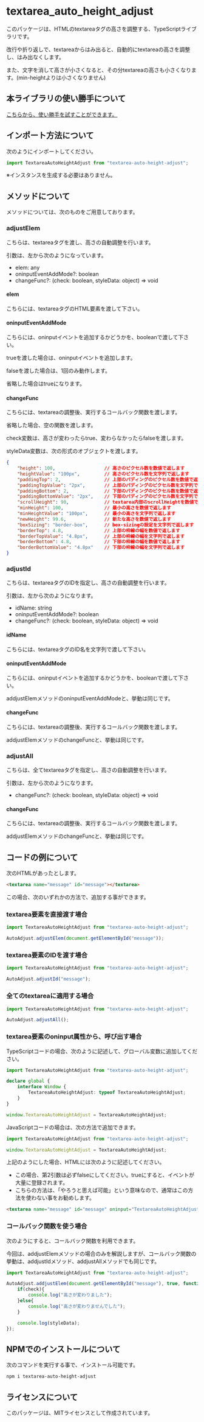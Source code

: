 # textarea_auto_height_adjust

このパッケージは、HTMLのtextareaタグの高さを調整する、TypeScriptライブラリです。

改行や折り返しで、textareaからはみ出ると、自動的にtextareaの高さを調整し、はみ出なくします。

また、文字を消して高さが小さくなると、その分textareaの高さも小さくなります。(min-heightよりは小さくなりません)

## 本ライブラリの使い勝手について

<a href="https://textarea-auto-height-addjust.ponponumi.com/" target="_blank" rel="noopener noreferrer">こちらから、使い勝手を試すことができます。</a>

## インポート方法について

次のようにインポートしてください。

```typescript
import TextareaAutoHeightAdjust from "textarea-auto-height-adjust";
```

※インスタンスを生成する必要はありません。

## メソッドについて

メソッドについては、次のものをご用意しております。

### adjustElem

こちらは、textareaタグを渡し、高さの自動調整を行います。

引数は、左から次のようになっています。

* elem: any
* oninputEventAddMode?: boolean
* changeFunc?: (check: boolean, styleData: object) => void

#### elem

こちらには、textareaタグのHTML要素を渡して下さい。

#### oninputEventAddMode

こちらには、oninputイベントを追加するかどうかを、booleanで渡して下さい。

trueを渡した場合は、oninputイベントを追加します。

falseを渡した場合は、1回のみ動作します。

省略した場合はtrueになります。

#### changeFunc

こちらには、textareaの調整後、実行するコールバック関数を渡します。

省略した場合、空の関数を渡します。

check変数は、高さが変わったらtrue、変わらなかったらfalseを渡します。

styleData変数は、次の形式のオブジェクトを渡します。

```json
{
    "height": 100,                  // 高さのピクセル数を数値で返します
    "heightValue": "100px",         // 高さのピクセル数を文字列で返します
    "paddingTop": 2,                // 上部のパディングのピクセル数を数値で返します
    "paddingTopValue": "2px",       // 上部のパディングのピクセル数を文字列で返します
    "paddingBottom": 2,             // 下部のパディングのピクセル数を数値で返します
    "paddingBottomValue": "2px",    // 下部のパディングのピクセル数を文字列で返します
    "scrollHeight": 90,             // textarea内部のscrollHeightを数値で返します
    "minHeight": 100,               // 最小の高さを数値で返します
    "minHeightValue": "100px",      // 最小の高さを文字列で返します
    "newHeight": 99.6,              // 新たな高さを数値で返します
    "boxSizing": "border-box",      // box-sizingの設定を文字列で返します
    "borderTop": 4.8,               // 上部の枠線の幅を数値で返します
    "borderTopValue": "4.8px",      // 上部の枠線の幅を文字列で返します
    "borderBottom": 4.8,            // 下部の枠線の幅を数値で返します
    "borderBottomValue": "4.8px"    // 下部の枠線の幅を文字列で返します
}
```

### adjustId

こちらは、textareaタグのIDを指定し、高さの自動調整を行います。

引数は、左から次のようになります。

* idName: string
* oninputEventAddMode?: boolean
* changeFunc?: (check: boolean, styleData: object) => void

#### idName

こちらには、textareaタグのID名を文字列で渡して下さい。

#### oninputEventAddMode

こちらには、oninputイベントを追加するかどうかを、booleanで渡して下さい。

addjustElemメソッドのoninputEventAddModeと、挙動は同じです。

#### changeFunc

こちらには、textareaの調整後、実行するコールバック関数を渡します。

addjustElemメソッドのchangeFuncと、挙動は同じです。

### adjustAll

こちらは、全てtextareaタグを指定し、高さの自動調整を行います。

引数は、左から次のようになります。

* changeFunc?: (check: boolean, styleData: object) => void

#### changeFunc

こちらには、textareaの調整後、実行するコールバック関数を渡します。

addjustElemメソッドのchangeFuncと、挙動は同じです。

## コードの例について

次のHTMLがあったとします。

```html
<textarea name="message" id="message"></textarea>
```

この場合、次のいずれかの方法で、追加する事ができます。

### textarea要素を直接渡す場合

```typescript
import TextareaAutoHeightAdjust from "textarea-auto-height-adjust";

AutoAdjust.adjustElem(document.getElementById("message"));
```

### textarea要素のIDを渡す場合

```typescript
import TextareaAutoHeightAdjust from "textarea-auto-height-adjust";

AutoAdjust.adjustId("message");
```

### 全てのtextareaに適用する場合

```typescript
import TextareaAutoHeightAdjust from "textarea-auto-height-adjust";

AutoAdjust.adjustAll();
```

### textarea要素のoninput属性から、呼び出す場合

TypeScriptコードの場合、次のように記述して、グローバル変数に追加してください。

```typescript
import TextareaAutoHeightAdjust from "textarea-auto-height-adjust";

declare global {
    interface Window {
        TextareaAutoHeightAdjust: typeof TextareaAutoHeightAdjust;
    }
}

window.TextareaAutoHeightAdjust = TextareaAutoHeightAdjust;
```

JavaScriptコードの場合は、次の方法で追加できます。

```javascript
import TextareaAutoHeightAdjust from "textarea-auto-height-adjust";

window.TextareaAutoHeightAdjust = TextareaAutoHeightAdjust;
```

上記のようにした場合、HTMLには次のように記述してください。

* この場合、第2引数は必ずfalseにしてください。trueにすると、イベントが大量に登録されます。
* こちらの方法は、「やろうと思えば可能」という意味なので、通常はこの方法を使わない事をお勧めします。

```html
<textarea name="message" id="message" oninput="TextareaAutoHeightAdjust.adjustElem(this, false)"></textarea>
```

### コールバック関数を使う場合

次のようにすると、コールバック関数を利用できます。

今回は、addjustElemメソッドの場合のみを解説しますが、コールバック関数の挙動は、addjustIdメソッド、addjustAllメソッドでも同じです。


```typescript
import TextareaAutoHeightAdjust from "textarea-auto-height-adjust";

AutoAdjust.addjustElem(document.getElementById("message"), true, function (check, styleData) {
    if(check){
        console.log("高さが変わりました");
    }else{
        console.log("高さが変わりませんでした");
    }

    console.log(styleData);
});
```

## NPMでのインストールについて

次のコマンドを実行する事で、インストール可能です。

```bash
npm i textarea-auto-height-adjust
```

## ライセンスについて

このパッケージは、MITライセンスとして作成されています。
